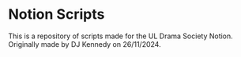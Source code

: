 # Notion Scripts
This is a repository of scripts made for the UL Drama Society Notion. Originally made by DJ Kennedy on 26/11/2024.